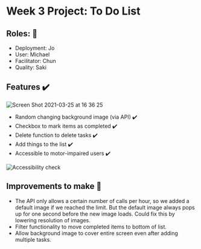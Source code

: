 # Week 3 Project: To Do List

## Roles: :brain:
- Deployment: Jo
- User: Michael
- Facilitator: Chun
- Quality: Saki

## Features ✔️

![Screen Shot 2021-03-25 at 16 36 25](https://user-images.githubusercontent.com/23028288/112509369-4fdec400-8d88-11eb-8739-4eeee857f650.png)

- Random changing background image (via API) ✔️
- Checkbox to mark items as completed ✔️
- Delete function to delete tasks ✔️
- Add things to the list ✔️
- Accessible to motor-impaired users ✔️

![Accessibility check](https://user-images.githubusercontent.com/31373245/112510796-b1ebf900-8d89-11eb-9698-062da9dcbca2.png)

## Improvements to make 🌱
- The API only allows a certain number of calls per hour, so we added a default image if we reached the limit. But the default image always pops up for one second before the new image loads. Could fix this by lowering resolution of images. 
- Filter functionality to move completed items to bottom of list. 
- Allow background image to cover entire screen even after adding multiple tasks. 
